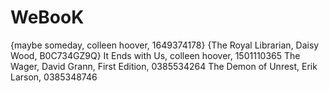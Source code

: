 # WeBooK
{maybe someday, colleen hoover, 1649374178}
{The Royal Librarian, Daisy Wood, B0C734GZ9Q}
It Ends with Us, colleen hoover, 1501110365
The Wager, David Grann, First Edition, 0385534264
The Demon of Unrest, Erik Larson, 0385348746

